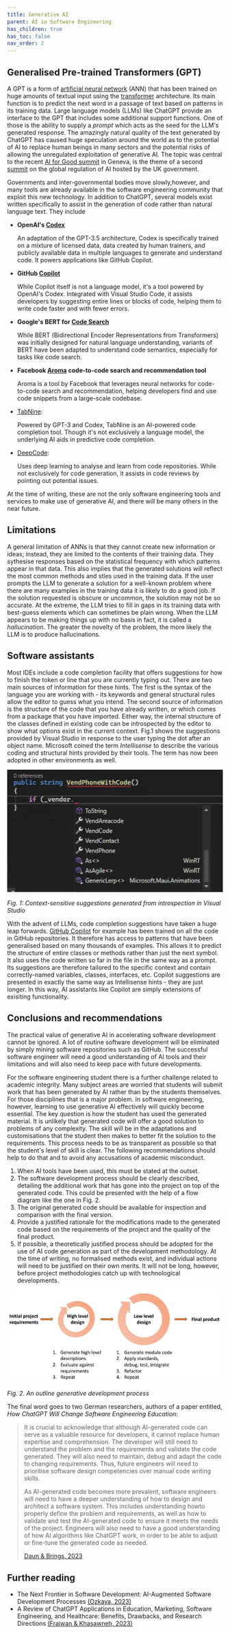 ```yaml
---
title: Generative AI
parent: AI in Software Engineering
has_children: true
has_toc: false
nav_order: 2
---
```


## Generalised Pre-trained Transformers (GPT)

A GPT is a form of
[artificial neural network](https://www.geeksforgeeks.org/artificial-neural-networks-and-its-applications/)
(ANN) that has been trained on huge amounts of textual input using the
[transformer](https://builtin.com/artificial-intelligence/transformer-neural-network)
architecture. Its main function is to predict the next word in a passage of text based on
patterns in its training data. Large language models (LLMs) like ChatGPT provide an
interface to the GPT that includes some additional support functions. One of those is
the ability to supply a *prompt* which acts as the seed for the LLM's generated response.
The amazingly natural quality of the text generated by ChatGPT has caused huge speculation
around the world as to the potential of AI to replace human beings in many sectors and the
potential risks of allowing the unregulated exploitation of generative AI. The topic was
central to the recent [AI for Good summit](https://aiforgood.itu.int/summit23/) in
Geneva, is the theme of a second [summit](https://www.cityandfinancialglobal.com/global-ai-regulation-summit-2023/home)
on the global regulation of AI hosted by the UK government.

Governments and inter-governmental bodies move slowly,however, and many tools are already
available in the software engineering community that exploit this new technology. In
addition to ChatGPT, several models exist written specifically to assist in the generation of
code rather than natural language text. They include

* **OpenAI's [Codex](https://openai.com/blog/openai-codex)**

  An adaptation of the GPT-3.5 architecture, Codex is specifically trained on a mixture of
  licensed data, data created by human trainers, and publicly available data in multiple
  languages to generate and understand code. It powers applications like GitHub Copilot.

* **GitHub [Copilot](https://github.com/features/copilot)**

  While Copilot itself is not a language model, it's a tool powered by OpenAI's Codex.
  Integrated with Visual Studio Code, it assists developers by suggesting entire lines or
  blocks of code, helping them to write code faster and with fewer errors.

* **Google's BERT for [Code Search](https://developers.google.com/code-search/)**

  While BERT (Bidirectional Encoder Representations from Transformers) was initially
  designed for natural language understanding, variants of BERT have been adapted to
  understand code semantics, especially for tasks like code search.

* **Facebook [Aroma](https://ai.meta.com/blog/aroma-ml-for-code-recommendation/) code-to-code search and recommendation tool**

  Aroma is a tool by Facebook that leverages neural networks for code-to-code search and
  recommendation, helping developers find and use code snippets from a large-scale codebase.

* [TabNine](https://www.tabnine.com/):

  Powered by GPT-3 and Codex, TabNine is an AI-powered code completion tool. Though it's
  not exclusively a language model, the underlying AI aids in predictive code completion.

* [DeepCode](https://snyk.io/platform/deepcode-ai/):

  Uses deep learning to analyse and learn from code repositories. While not exclusively
  for code generation, it assists in code reviews by pointing out potential issues.

At the time of writing, these are not the only software engineering tools and services to
make use of generative AI, and there will be many others in the near future.

## Limitations

A general limitation of ANNs is that they cannot create new information or ideas;
instead, they are limited to the contents of their training data. They sythesise
responses based on the statistical frequency with which patterns appear in that data.
This also implies that the generated solutions will reflect the most common methods
and stles used in the training data. If the user prompts the LLM to generate a
solution for a well-known problem where there are many examples in the training data
it is likely to do a good job. If the solution requested is obscure or uncommon,
the solution may not be so accurate. At the extreme, the LLM tries to fill in gaps
in its training data with best-guess elements which can sometimes be plain wrong.
When the LLM appears to be making things up with no basis in fact, it is called a
*hallucination*. The greater the novelty of the problem, the more likely the LLM
is to produce hallucinations.

## Software assistants

Most IDEs include a code completion facility that offers suggestions for how to finish
the token or line that you are currently typing out. There are two main sources of
information for these hints. The first is the syntax of the language you are working
with - its keywords and general structural rules allow the editor to guess what you
intend. The second source of information is the structure of the code that you have
already written, or which comes from a package that you have imported. Either way,
the internal structure of the classes defined in existing code can be introspected
by the editor to show what options exist in the current context. Fig.1 shows the
suggestions provided by Visual Studio in response to the user typing the dot after
an object name. Microsoft coined the term *Intellisense* to describe the various
coding and structural hints provided by their tools. The term has now been adopted
in other environments as well.

![Intellisense suggestions](../../images/intellisense.png)

*Fig. 1: Context-sensitive suggestions generated from introspection in Visual Studio*

With the advent of LLMs, code completion suggestions have taken a huge leap forwards.
[GitHub Copilot](https://docs.github.com/en/copilot/quickstart) for example has been
trained on all the code in GitHub repositories. It therefore has access to patterns
that have been generalised based on many thousands of examples. This allows it to
predict the structure of entire classes or methods rather than just the next symbol.
It also uses the code written so far in the file in the same way as a prompt. Its
suggestions are therefore tailored to the specific context and contain correctly-named
variables, classes, interfaces, etc. Copilot suggestions are presented in exactly the
same way as Intellisense hints - they are just longer. In this way, AI assistants
like Copilot are simply extensions of exisiting functionality.

## Conclusions and recommendations

The practical value of generative AI in accelerating software development cannot be
ignored. A lot of routine software development will be eliminated by simply mining
software repositories such as GitHub. The successful software engineer will need a
good understanding of AI tools and their limitations and will also need to keep pace
with future developments.

For the software engineering student there is a further challenge related to academic
integrity. Many subject areas are worried that students will submit work that has been
generated by AI rather than by the students themselves. For those disciplines that is
a major problem. In software engineering, however, learning to use generative AI
effectively will quickly become essential. The key question is how the student has
used the generated material. It is unlikely that generated code will offer a good
solution to problems of any complexity. The skill will be in the adaptations and
customisations that the student then makes to better fit the solution to the
requirements. This process needs to be as transparent as possible so that the student's
level of skill is clear. The following recommendations should help to do that and to
avoid any accusations of academic misconduct.

1. When AI tools have been used, this must be stated at the outset.
2. The software development process should be clearly described, detailing the
   additional work that has gone into the project on top of the generated code. This
   could be presented with the help of a flow diagram like the one in Fig. 2.
3. The original generated code should be available for inspection and comparison with the
   final version.
4. Provide a justified rationale for the modifications made to the generated code based
   on the requirements of the project and the quality of the final product.
5. If possible, a theoretically justified process should be adopted for the use of
   AI code generation as part of the development methodology. At the time of writing,
   no formalised methods exist, and individual actions will need to be justified on
   their own merits. It will not be long, however, before project methodologies catch
   up with technological developments.

![Generative development process](../../images/generative_development.png)

*Fig. 2. An outline generative development process*

The final word goes to two German researchers, authors of a paper entitled, *How ChatGPT
Will Change Software Engineering Education*:

> It is crucial to acknowledge that although AI-generated code can serve as a valuable
> resource for developers, it cannot replace human expertise and comprehension. The
> developer will still need to understand the problem and the requirements and validate
> the code generated. They will also need to maintain, debug and adapt the code to
> changing requirements. Thus, future engineers will need to prioritise software design
> competencies over manual code writing skills.
>
> As AI-generated code becomes more
> prevalent, software engineers will need to have a deeper understanding of how to
> design and architect a software system. This includes understanding howto properly
> define the problem and requirements, as well as how to validate and test the
> AI-generated code to ensure it meets the needs of the project. Engineers will also
> need to have a good understanding of how AI algorithms like ChatGPT work, in order to
> be able to adjust or fine-tune the generated code as needed.
>
> [Daun & Brings, 2023](https://doi.org/10.1145/3587102.3588815)

## Further reading

* The Next Frontier in Software Development: AI-Augmented Software Development Processes [(Ozkaya, 2023)](https://doi.org/10.1109/MS.2023.3278056)
* A Review of ChatGPT Applications in Education, Marketing, Software Engineering, and Healthcare: Benefits, Drawbacks, and Research Directions [(Fraiwan & Khasawneh, 2023)](https://doi.org/10.48550/arXiv.2305.00237)
